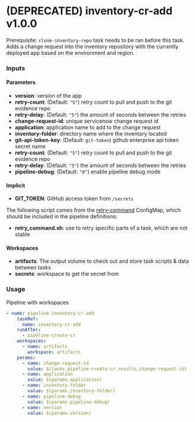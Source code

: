 # (DEPRECATED) inventory-cr-add v1.0.0

Prerequisite: `clone-inventory-repo` task needs to be ran before this task.
Adds a change request into the inventory repository with the currently deployed app based on the environment and region.

### Inputs

#### Parameters
 - **version**: version of the app
 - **retry-count**: (Default: `"5"`) retry count to pull and push to the git evidence repo
 - **retry-delay**: (Default: `"5"`) the amount of seconds between the retries
 - **change-request-id**: unique servicenow change request id
 - **application**: application name to add to the change request
 - **inventory-folder**: directory name where the inventory located
 - **git-api-token-key**: (Default: `git-token`) github enterprise api token secret name
 - **retry-count**: (Default: `"5"`) retry count to pull and push to the git evidence repo
 - **retry-delay**: (Default: `"5"`) the amount of seconds between the retries
 - **pipeline-debug**: (Default: `"0"`) enable pipeline debug mode

#### Implicit
  - **GIT_TOKEN**: GitHub access token from `/secrets`

The following script comes from the [retry-command](../util/configmap-retry.yaml) ConfigMap, which should be included in the pipeline definitions:

 - **retry_command.sh**: use to retry specific parts of a task, which are not stable

#### Workspaces

 - **artifacts**: The output volume to check out and store task scripts & data between tasks
 - **secrets**: workspace to get the secret from

### Usage
Pipeline with workspaces

```yaml
- name: pipeline-inventory-cr-add
    taskRef:
      name: inventory-cr-add
    runAfter:
      - pipeline-create-cr
    workspaces:
      - name: artifacts
        workspace: artifacts
    params:
      - name: change-request-id
        value: $(tasks.pipeline-create-cr.results.change-request-id)
      - name: application
        value: $(params.application)
      - name: inventory-folder
        value: $(params.inventory-folder)
      - name: pipeline-debug
        value: $(params.pipeline-debug)
      - name: version
        value: $(params.version)
```
